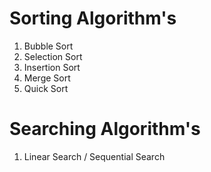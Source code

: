 # Sorting Algorithm's

1. Bubble Sort
2. Selection Sort
3. Insertion Sort
4. Merge Sort
5. Quick Sort 

# Searching Algorithm's

1. Linear Search / Sequential Search
